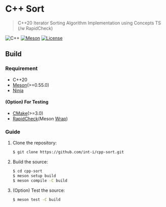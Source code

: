 # C++ Sort

> C++20 Iterator Sorting Algorithm Implementation using Concepts TS (/w RapidCheck)



![C++](https://img.shields.io/badge/c++-20-00599C?logo=c%2B%2B&logoColor=white&style=for-the-badge)
[![Meson](https://img.shields.io/badge/meson->=0.55.0-064F8C?style=for-the-badge)](https://mesonbuild.com/)
[![License](https://img.shields.io/github/license/int-i/cpp-sort?style=for-the-badge)](./LICENSE)

## Build

### Requirement

- C++20
- [Meson](https://mesonbuild.com/)(>=0.55.0)
- [Ninja](https://ninja-build.org/)

#### (Option) For Testing

- [CMake](https://cmake.org/)(>=3.0)
- [RapidCheck](https://github.com/emil-e/rapidcheck.git)(Meson [Wrap](https://mesonbuild.com/Wrap-dependency-system-manual.html))

### Guide

1. Clone the repository:

    ```bash
    $ git clone https://github.com/int-i/cpp-sort.git
    ```

2. Build the source:

    ```bash
    $ cd cpp-sort
    $ meson setup build
    $ meson compile -C build
    ```

3. (Option) Test the source:

    ```bash
    $ meson test -C build
    ```
